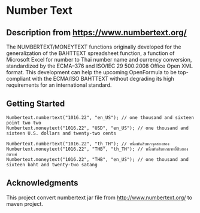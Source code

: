 # Number Text
## Description from https://www.numbertext.org/
The NUMBERTEXT/MONEYTEXT functions originally developed for the generalization of the BAHTTEXT spreadsheet function, a function of Microsoft Excel for number to Thai number name and currency conversion, standardized by the ECMA–376 and ISO/IEC 29 500:2008 Office Open XML format. This development can help the upcoming OpenFormula to be top-compliant with the ECMA/ISO BAHTTEXT without degrading its high requirements for an international standard.

## Getting Started
```
Numbertext.numbertext("1016.22", "en_US"); // one thousand and sixteen point two two
Numbertext.moneytext("1016.22", "USD", "en_US"); // one thousand and sixteen U.S. dollars and twenty-two cents

Numbertext.numbertext("1016.22", "th_TH"); // หนึ่งพันสิบหกจุดสองสอง
Numbertext.moneytext("1016.22", "THB", "th_TH"); // หนึ่งพันสิบหกบาทยี่สิบสองสตางค์
Numbertext.moneytext("1016.22", "THB", "en_US"); // one thousand and sixteen baht and twenty-two satang
```

## Acknowledgments
This project convert numbertext jar file from http://www.numbertext.org/ to maven project.
